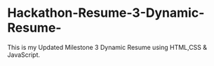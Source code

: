 # Hackathon-Resume-3-Dynamic-Resume-
This is my Updated Milestone 3 Dynamic Resume using HTML,CSS &amp; JavaScript.
